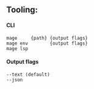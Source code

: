 ## Tooling:

#### CLI

```
mage     {path} {output flags}
mage env        {output flags}
mage lsp
```

#### Output flags

```
--text (default)
--json
```
